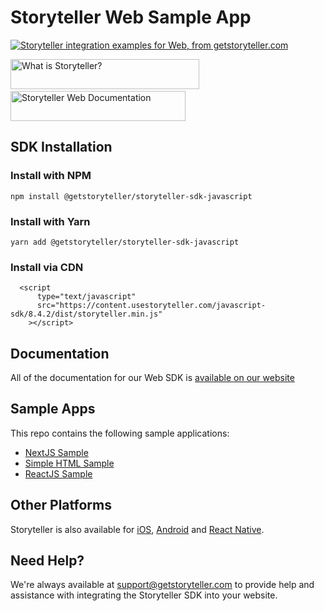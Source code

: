 # Storyteller Web Sample App

<a href="https://getstoryteller.com" target="_blank">
  <img alt="Storyteller integration examples for Web, from getstoryteller.com" src="img/readme-cover.png">
</a>

<p>
  <a href="https://getstoryteller.com" target="_blank"><img alt="What is Storyteller?" src="img/what-is-storyteller-btn.png" width="302" height="48"></a>&nbsp;&nbsp;&nbsp;
  <a href="https://docs.getstoryteller.com/documents/web-sdk" target="_blank"><img alt="Storyteller Web Documentation" src="img/docs-btn.png" width="280" height="48"></a>
</p>

## SDK Installation

### Install with NPM

`npm install @getstoryteller/storyteller-sdk-javascript`

### Install with Yarn

`yarn add @getstoryteller/storyteller-sdk-javascript`

### Install via CDN

```
  <script
      type="text/javascript"
      src="https://content.usestoryteller.com/javascript-sdk/8.4.2/dist/storyteller.min.js"
    ></script>
```

## Documentation

All of the documentation for our Web SDK is [available on our website](https://www.getstoryteller.com/documentation/web/quickstart)

## Sample Apps

This repo contains the following sample applications:

- [NextJS Sample](https://github.com/getstoryteller/storyteller-sample-web/tree/main/nextjs)
- [Simple HTML Sample](https://github.com/getstoryteller/storyteller-sample-web/tree/main/html)
- [ReactJS Sample](https://github.com/getstoryteller/storyteller-sample-web/tree/main/reactjs)

## Other Platforms

Storyteller is also available for [iOS](https://github.com/getstoryteller/storyteller-sample-ios), [Android](https://github.com/getstoryteller/storyteller-sample-android) and [React Native](https://github.com/getstoryteller/storyteller-sdk-react-native).

## Need Help?

We're always available at [support@getstoryteller.com](mailto:support@getstoryteller.com?Subject=Web%20Sample%20App) to provide help and assistance with integrating the Storyteller SDK into your website.